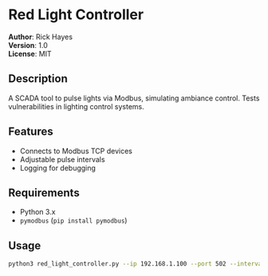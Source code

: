# Red Light Controller
**Author**: Rick Hayes  
**Version**: 1.0  
**License**: MIT  

## Description
A SCADA tool to pulse lights via Modbus, simulating ambiance control. Tests vulnerabilities in lighting control systems.

## Features
- Connects to Modbus TCP devices
- Adjustable pulse intervals
- Logging for debugging

## Requirements
- Python 3.x
- `pymodbus` (`pip install pymodbus`)

## Usage
```bash
python3 red_light_controller.py --ip 192.168.1.100 --port 502 --interval 1.5
```
